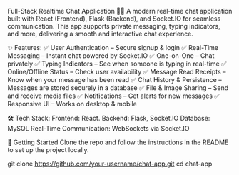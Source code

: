 Full-Stack Realtime Chat Application 💬🚀
A modern real-time chat application built with React (Frontend), Flask (Backend), and Socket.IO for seamless communication. This app supports private messaging, typing indicators, and more, delivering a smooth and interactive chat experience.

✨ Features:
✅ User Authentication – Secure signup & login
✅ Real-Time Messaging – Instant chat powered by Socket.IO
✅ One-on-One – Chat privately
✅ Typing Indicators – See when someone is typing in real-time
✅ Online/Offline Status – Check user availability
✅ Message Read Receipts – Know when your message has been read
✅ Chat History & Persistence – Messages are stored securely in a database
✅ File & Image Sharing – Send and receive media files
✅ Notifications – Get alerts for new messages
✅ Responsive UI – Works on desktop & mobile

🛠 Tech Stack:
Frontend: React.
Backend: Flask, Socket.IO
Database: MySQL
Real-Time Communication: WebSockets via Socket.IO


🚀 Getting Started
Clone the repo and follow the instructions in the README to set up the project locally.

git clone https://github.com/your-username/chat-app.git
cd chat-app
